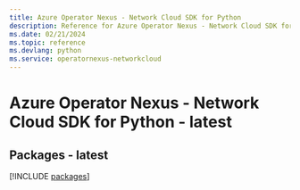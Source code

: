 ```yaml
---
title: Azure Operator Nexus - Network Cloud SDK for Python
description: Reference for Azure Operator Nexus - Network Cloud SDK for Python
ms.date: 02/21/2024
ms.topic: reference
ms.devlang: python
ms.service: operatornexus-networkcloud
---
```

# Azure Operator Nexus - Network Cloud SDK for Python - latest
## Packages - latest
[!INCLUDE [packages](operator-nexus---network-cloud-index.md)]